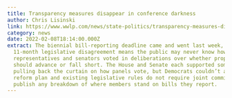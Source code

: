 ```yaml
---
title: Transparency measures disappear in conference darkness
author: Chris Lisinski
link: https://www.wwlp.com/news/state-politics/transparency-measures-disappear-in-conference-darkness/
category: news
date: 2022-02-08T18:14:00.000Z
extract: The biennial bill-reporting deadline came and went last week, but an
  11-month legislative disagreement means the public may never know how their
  representatives and senators voted in deliberations over whether proposals
  should advance or fall short. The House and Senate each supported some form of
  pulling back the curtain on how panels vote, but Democrats couldn’t agree on a
  reform plan and existing legislative rules do not require joint committees to
  publish any breakdown of where members stand on bills they report.
---
```

